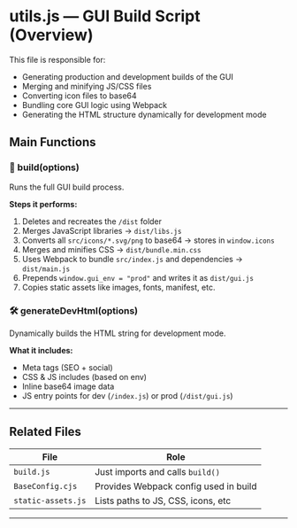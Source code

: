 # utils.js — GUI Build Script (Overview)

This file is responsible for:
- Generating production and development builds of the GUI
- Merging and minifying JS/CSS files
- Converting icon files to base64
- Bundling core GUI logic using Webpack
- Generating the HTML structure dynamically for development mode

## Main Functions

### 🔧 build(options)
Runs the full GUI build process.

**Steps it performs:**
1. Deletes and recreates the `/dist` folder
2. Merges JavaScript libraries → `dist/libs.js`
3. Converts all `src/icons/*.svg/png` to base64 → stores in `window.icons`
4. Merges and minifies CSS → `dist/bundle.min.css`
5. Uses Webpack to bundle `src/index.js` and dependencies → `dist/main.js`
6. Prepends `window.gui_env = "prod"` and writes it as `dist/gui.js`
7. Copies static assets like images, fonts, manifest, etc.

### 🛠️ generateDevHtml(options)
Dynamically builds the HTML string for development mode.

**What it includes:**
- Meta tags (SEO + social)
- CSS & JS includes (based on env)
- Inline base64 image data
- JS entry points for dev (`/index.js`) or prod (`/dist/gui.js`)

---

## Related Files

| File             | Role                                 |
|------------------|---------------------------------------|
| `build.js`       | Just imports and calls `build()`      |
| `BaseConfig.cjs` | Provides Webpack config used in build |
| `static-assets.js` | Lists paths to JS, CSS, icons, etc   |

---

